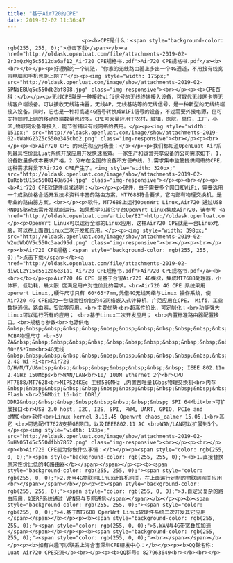 ```yaml
---
title: "基于Air720的CPE"
date: 2019-02-02 11:36:47
---
```



                            
                            
                            
                            
                            
                            
                            
                            <p><b>CPE是什么：<span style="background-color: rgb(255, 255, 0);">点击下载</span></b><a href="http://oldask.openluat.com/file/attachments-2019-02-2r3mQzMg5c5512da6af12_Air720 CPE规格书.pdf">Air720 CPE规格书.pdf</a><b><br></b></p><p>好理解的一个说法，“你家的无线路由器上多出一个4G通道，不用接有线宽带电脑和手机也能上网了”</p><p><img style="width: 175px;" src="http://oldask.openluat.com/image/show/attachments-2019-02-5PNiEBUq5c550db2bf808.jpg" class="img-responsive"><br></p><p><b>CPE百科：</b></p><p>无线CPE就是一种接收wifi信号的无线终端接入设备，可取代无线网卡等无线客户端设备。可以接收无线路由器，无线AP，无线基站等的无线信号，是一种新型的无线终端接入设备。同时，它也是一种将高速4G信号转换成WiFi信号的设备，不过需要外接电源，但可支持同时上网的移动终端数量也较多。CPE可大量应用于农村，城镇，医院，单位，工厂，小区,物联网设备等接入，能节省铺设有线网络的费用。</p><p><img style="width: 151px;" src="http://oldask.openluat.com/image/show/attachments-2019-02-tWaNG23Z5c550e345cbd2.png" class="img-responsive"><br></p><p><br></p><p><b>Air720 CPE 的来历和应用场景：</b></p><p>我们都知道OpenLuat Air系列最具性价比Luat系统开放应用开发快速高效。一家生产和运营共享设备的公司需求如下，1.设备数量多成本要求严格，2.分布在全国的设备不方便布线，3.需求集中监管提供网络的CPE，这种需求背景下Air720 CPE产生了。<img style="width: 320px;" src="http://oldask.openluat.com/image/show/attachments-2019-02-IuRobtU15c5508148a684.jpg" class="img-responsive"></p><p><br></p><p><b>Air720 CPE软硬件组成说明：</b></p><p>硬件，由于需要多个网口和WiFi，需要选用一个成熟价格合适开发技术资料丰富的路由方案，MT7688符合要求，它内部有物理交换机，是专业的路由器方案。<br></p><p>软件，MT7688上运行OpenWrt Linux,Air720 通过USB RNDIS驱动无需开发就能运行。如果想学习其它平台OpenWrt Linux集成Air720，请参考 <a href="http://oldask.openluat.com/article/82">http://oldask.openluat.com/article/82</a></p><p>OpenWrt Linux可以运行全部的Linux应用，这样Air720 CPE就是一台Linux电脑，可以在上面做Linux二次开发和应用。</p><p><img style="width: 398px;" src="http://oldask.openluat.com/image/show/attachments-2019-02-W2udWbQV5c550c3aad95d.png" class="img-responsive"><br></p><p><br></p><p><b>Air720 CPE规格：<span style="background-color: rgb(255, 255, 0);">点击下载</span></b><a href="http://oldask.openluat.com/file/attachments-2019-02-diwCL2Y15c5512a6e31a1_Air720 CPE规格书.pdf">Air720 CPE规格书.pdf</a><b><br></b></p><p>Air720 4G CPE 是基于合宙Air720 4G模块，集成MT7688处理器，小体积，低功耗，最大限 度满足用户对性价比的需求。<br>Air720 4G CPE 系统采用openwrt Linux,,硬件尺寸只有 60*65*7mm,凭借4G无线网络与Linux 操作系统，使Air720 4G CPE成为一台级高性价比的4G网络嵌入式计算机，广范应用在CPE， Mifi，工业数据通信，路由器，安防等应用。<br>主要优势<br>超高性价比，可定制化；<br>功能强大 Linux可以运行所有的应用； <br>基于Linux二次开发应用； <br>内置标准路由器配置接口。<br>规格与参数<br>电源供电&nbsp;&nbsp;&nbsp;&nbsp;&nbsp;&nbsp;&nbsp;&nbsp;&nbsp;&nbsp;&nbsp;&nbsp;&nbsp;&nbsp;&nbsp;&nbsp;&nbsp;&nbsp;&nbsp;&nbsp;&nbsp;&nbsp;&nbsp; PCBA物理尺寸 <br>5V 2A&nbsp;&nbsp;&nbsp;&nbsp;&nbsp;&nbsp;&nbsp;&nbsp;&nbsp;&nbsp;&nbsp;&nbsp;&nbsp;&nbsp;&nbsp;&nbsp;&nbsp;&nbsp;&nbsp;&nbsp;&nbsp;&nbsp;&nbsp;&nbsp;&nbsp;&nbsp;&nbsp; 60*65*7mm<br>4G无线&nbsp;&nbsp;&nbsp;&nbsp;&nbsp;&nbsp;&nbsp;&nbsp;&nbsp;&nbsp;&nbsp;&nbsp;&nbsp;&nbsp;&nbsp;&nbsp;&nbsp;&nbsp;&nbsp;&nbsp;&nbsp;&nbsp;&nbsp;&nbsp;&nbsp; 2.4G Wi-Fi<br>Air720 D/H/M/T/U&nbsp;&nbsp;&nbsp;&nbsp;&nbsp;&nbsp;&nbsp;&nbsp; IEEE 802.11n 2.4GHz 150Mbps<br>WAN/LAN<br>10/ 100M Ethernet 2个<br>CPU MT7688/MT7628<br>MIPS24KEc 主频580MHz ,内置吞吐量1Gbps物理交换机<br>内存&nbsp;&nbsp;&nbsp;&nbsp;&nbsp;&nbsp;&nbsp;&nbsp;&nbsp;&nbsp;&nbsp;&nbsp;&nbsp;&nbsp;&nbsp;&nbsp;&nbsp;&nbsp;&nbsp;&nbsp;&nbsp;&nbsp;&nbsp;&nbsp;&nbsp;&nbsp;&nbsp;&nbsp;&nbsp;&nbsp;&nbsp;&nbsp;&nbsp;&nbsp;&nbsp;&nbsp;&nbsp;&nbsp;&nbsp;&nbsp;&nbsp;&nbsp;&nbsp;&nbsp; Flash <br>256Mbit 16-bit DDR1/ DDR2&nbsp;&nbsp;&nbsp;&nbsp;&nbsp;&nbsp;&nbsp;&nbsp; SPI 64Mbit<br>可扩展接口<br>USB 2.0 host, I2C, I2S, SPI, PWM, UART, GPIO, PCIe and eMMC<br>软件<br>Linux kernel 3.18.45 Openwrt chaos_calmer 15.05.1<br>其它 <br>可选配MT7628支持GE网口，以及IEEE802.11 AC <br>WAN/LAN可以扩展到5个。</p><p><img style="width: 193px;" src="http://oldask.openluat.com/image/show/attachments-2019-02-6uHN05I45c550dfbb7862.png" class="img-responsive"><br></p><p><br></p><p><b>Air720 CPE能为你做什么事情：</b></p><p><span style="color: rgb(255, 0, 0);"><span style="background-color: rgb(255, 255, 0);"><b>1.直接替换原来性价比低的4G路由器</b></span></span></p><p><b><span style="background-color: rgb(255, 255, 0);"><span style="color: rgb(255, 0, 0);">2.充当4G物联网Linux计算机网关，在上面运行定制的物联网网关应用<br></span></span></b></p><p><b><span style="background-color: rgb(255, 255, 0);"><span style="color: rgb(255, 0, 0);">3.自定义复杂的路由应用，如ERP系统通过 VPN只与专网通信</span></span></b></p><p><b><span style="background-color: rgb(255, 255, 0);"><span style="color: rgb(255, 0, 0);">4.基于MT7688 OpenWrt Linux软硬件系统二次开发其它应用</span></span></b></p><p><b><span style="background-color: rgb(255, 255, 0);"><span style="color: rgb(255, 0, 0);">5.WAN与4G带宽叠加加速</span></span></b></p><p><b><span style="background-color: rgb(255, 255, 0);"><span style="color: rgb(255, 0, 0);"><br></span></span></b></p><p><b>如有兴趣可以联系上海合宙深圳CPE研发中心：</b></p><p><b>QQ群名称: Luat Air720 CPE交流</b><br></p><p><b>QQ群号: 827963649<br></b><br></p>
                        
                        
                        
                        
                        
                        
                        
                        